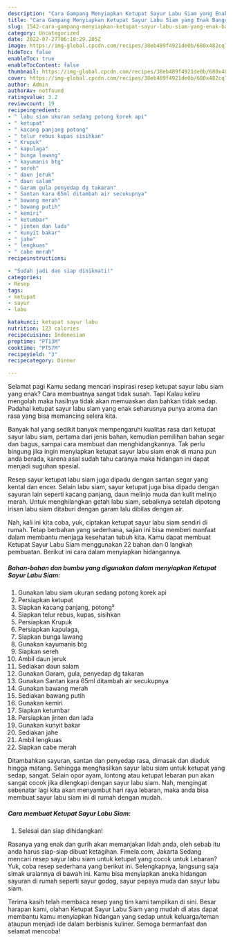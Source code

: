```yaml
---
description: "Cara Gampang Menyiapkan Ketupat Sayur Labu Siam yang Enak Banget, Buat Buka Puasa}"
title: "Cara Gampang Menyiapkan Ketupat Sayur Labu Siam yang Enak Banget, Buat Buka Puasa}"
slug: 1542-cara-gampang-menyiapkan-ketupat-sayur-labu-siam-yang-enak-banget-buat-buka-puasa
category: Uncategorized
date: 2022-07-27T06:10:29.205Z
image: https://img-global.cpcdn.com/recipes/38eb489f4921de0b/680x482cq70/ketupat-sayur-labu-siam-foto-resep-utama.jpg
hideToc: false
enableToc: true
enableTocContent: false
thumbnail: https://img-global.cpcdn.com/recipes/38eb489f4921de0b/680x482cq70/ketupat-sayur-labu-siam-foto-resep-utama.jpg
cover: https://img-global.cpcdn.com/recipes/38eb489f4921de0b/680x482cq70/ketupat-sayur-labu-siam-foto-resep-utama.jpg
author: Admin
authorAv: notfound
ratingvalue: 3.2
reviewcount: 19
recipeingredient:
- " labu siam ukuran sedang potong korek api"
- " ketupat"
- " kacang panjang potong"
- " telur rebus kupas sisihkan"
- " Krupuk"
- " kapulaga"
- " bunga lawang"
- " kayumanis btg"
- " sereh"
- " daun jeruk"
- " daun salam"
- " Garam gula penyedap dg takaran"
- " Santan kara 65ml ditambah air secukupnya"
- " bawang merah"
- " bawang putih"
- " kemiri"
- " ketumbar"
- " jinten dan lada"
- " kunyit bakar"
- " jahe"
- " lengkuas"
- " cabe merah"
recipeinstructions:

- "Sudah jadi dan siap dinikmati!"
categories:
- Resep
tags:
- ketupat
- sayur
- labu

katakunci: ketupat sayur labu 
nutrition: 123 calories
recipecuisine: Indonesian
preptime: "PT13M"
cooktime: "PT57M"
recipeyield: "3"
recipecategory: Dinner

---
```



Selamat pagi Kamu sedang mencari inspirasi resep ketupat sayur labu siam yang enak? Cara membuatnya sangat tidak susah. Tapi Kalau keliru mengolah maka hasilnya tidak akan memuaskan dan bahkan tidak sedap. Padahal ketupat sayur labu siam yang enak seharusnya punya aroma dan rasa yang bisa memancing selera kita.


Banyak hal yang sedikit banyak mempengaruhi kualitas rasa dari ketupat sayur labu siam, pertama dari jenis bahan, kemudian pemilihan bahan segar dan bagus, sampai cara membuat dan menghidangkannya. Tak perlu bingung jika ingin menyiapkan ketupat sayur labu siam enak di mana pun anda berada, karena asal sudah tahu caranya maka hidangan ini dapat menjadi suguhan spesial.

Resep sayur ketupat labu siam juga dipadu dengan santan segar yang kental dan encer. Selain labu siam, sayur ketupat juga bisa dipadu dengan sayuran lain seperti kacang panjang, daun melinjo muda dan kulit melinjo merah. Untuk menghilangkan getah labu siam, sebaiknya setelah dipotong irisan labu siam ditaburi dengan garam lalu dibilas dengan air.


Nah, kali ini kita coba, yuk, ciptakan ketupat sayur labu siam sendiri di rumah. Tetap berbahan yang sederhana, sajian ini bisa memberi manfaat dalam membantu menjaga kesehatan tubuh kita. Kamu dapat membuat Ketupat Sayur Labu Siam menggunakan 22 bahan dan 0 langkah pembuatan. Berikut ini cara dalam menyiapkan hidangannya.

<!--inarticleads1-->

##### Bahan-bahan dan bumbu yang digunakan dalam menyiapkan Ketupat Sayur Labu Siam:

1. Gunakan  labu siam ukuran sedang potong korek api
1. Persiapkan  ketupat
1. Siapkan  kacang panjang, potong²
1. Siapkan  telur rebus, kupas, sisihkan
1. Persiapkan  Krupuk
1. Persiapkan  kapulaga,
1. Siapkan  bunga lawang
1. Gunakan  kayumanis btg
1. Siapkan  sereh
1. Ambil  daun jeruk
1. Sediakan  daun salam
1. Gunakan  Garam, gula, penyedap dg takaran
1. Gunakan  Santan kara 65ml ditambah air secukupnya
1. Gunakan  bawang merah
1. Sediakan  bawang putih
1. Gunakan  kemiri
1. Siapkan  ketumbar
1. Persiapkan  jinten dan lada
1. Gunakan  kunyit bakar
1. Sediakan  jahe
1. Ambil  lengkuas
1. Siapkan  cabe merah


Ditambahkan sayuran, santan dan penyedap rasa, dimasak dan diaduk hingga matang. Sehingga menghasilkan sayur labu siam untuk ketupat yang sedap, sangat. Selain opor ayam, lontong atau ketupat lebaran pun akan sangat cocok jika dilengkapi dengan sayur labu siam. Nah, mengingat sebenatar lagi kita akan menyambut hari raya lebaran, maka anda bisa membuat sayur labu siam ini di rumah dengan mudah. 

<!--inarticleads2-->

##### Cara membuat Ketupat Sayur Labu Siam:


1. Selesai dan siap dihidangkan!

Rasanya yang enak dan gurih akan memanjakan lidah anda, oleh sebab itu anda harus siap-siap dibuat ketagihan. Fimela.com, Jakarta Sedang mencari resep sayur labu siam untuk ketupat yang cocok untuk Lebaran? Yuk, coba resep sederhana yang berikut ini. Selengkapnya, langsung saja simak uraiannya di bawah ini. Kamu bisa menyiapkan aneka hidangan sayuran di rumah seperti sayur godog, sayur pepaya muda dan sayur labu siam. 

Terima kasih telah membaca resep yang tim kami tampilkan di sini. Besar harapan kami, olahan Ketupat Sayur Labu Siam yang mudah di atas dapat membantu kamu menyiapkan hidangan yang sedap untuk keluarga/teman ataupun menjadi ide dalam berbisnis kuliner. Semoga bermanfaat dan selamat mencoba!

